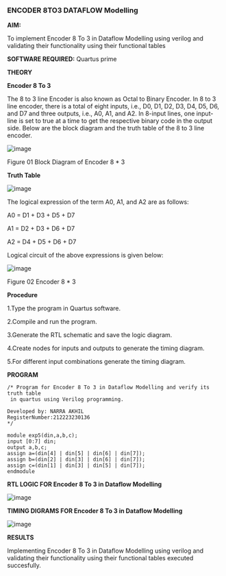 ### ENCODER 8TO3 DATAFLOW Modelling

**AIM:**

To implement  Encoder 8 To 3 in Dataflow Modelling using verilog and validating their functionality using their functional tables

**SOFTWARE REQUIRED:** Quartus prime

**THEORY**

**Encoder 8 To 3**

The 8 to 3 line Encoder is also known as Octal to Binary Encoder. In 8 to 3 line encoder, there is a total of eight inputs, i.e., D0, D1, D2, D3, D4, D5, D6, and D7 and three outputs, i.e., A0, A1, and A2. In 8-input lines, one input-line is set to true at a time to get the respective binary code in the output side. Below are the block diagram and the truth table of the 8 to 3 line encoder.

![image](https://github.com/naavaneetha/ENCODER8TO3DATAFLOW/assets/154305477/0bc242c1-eb9e-4c47-afe5-30428470efc3)

Figure 01  Block Diagram of Encoder 8 * 3

**Truth Table**

![image](https://github.com/naavaneetha/ENCODER8TO3DATAFLOW/assets/154305477/35496b14-ae6e-4cd1-9abd-d6736b576575)

The logical expression of the term A0, A1, and A2 are as follows:

A0 = D1 + D3 + D5 + D7

A1 = D2 + D3 + D6 + D7

A2 = D4 + D5 + D6 + D7

Logical circuit of the above expressions is given below:

![image](https://github.com/naavaneetha/ENCODER8TO3DATAFLOW/assets/154305477/95acaee6-c873-4c75-89eb-ef09fb158053)

Figure 02  Encoder 8 * 3

**Procedure**

1.Type the program in Quartus software.

2.Compile and run the program.

3.Generate the RTL schematic and save the logic diagram.

4.Create nodes for inputs and outputs to generate the timing diagram.

5.For different input combinations generate the timing diagram.

**PROGRAM**
```
/* Program for Encoder 8 To 3 in Dataflow Modelling and verify its truth table
 in quartus using Verilog programming. 

Developed by: NARRA AKHIL
RegisterNumber:212223230136
*/

module exp5(din,a,b,c);
input [0:7] din;
output a,b,c;
assign a=(din[4] | din[5] | din[6] | din[7]);
assign b=(din[2] | din[3] | din[6] | din[7]);
assign c=(din[1] | din[3] | din[5] | din[7]);
endmodule
```


**RTL LOGIC FOR Encoder 8 To 3 in Dataflow Modelling**

![image](https://github.com/user-attachments/assets/b3010223-3308-4b53-8d73-e4c2faa02799)

**TIMING DIGRAMS FOR Encoder 8 To 3 in Dataflow Modelling**

![image](https://github.com/user-attachments/assets/deccf67c-d01e-427e-9648-10558c438514)


**RESULTS**

Implementing Encoder 8 To 3 in Dataflow Modelling using verilog and validating their functionality using their functional tables executed succesfully.



